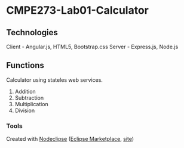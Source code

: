 

# CMPE273-Lab01-Calculator



## Technologies
   Client - Angular.js, HTML5, Bootstrap.css
   Server - Express.js, Node.js


## Functions
   Calculator using stateles web services.
   1. Addition
   2. Subtraction
   3. Multiplication
   4. Division


### Tools

Created with [Nodeclipse](https://github.com/Nodeclipse/nodeclipse-1)
 ([Eclipse Marketplace](http://marketplace.eclipse.org/content/nodeclipse), [site](http://www.nodeclipse.org))   


